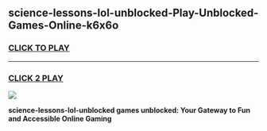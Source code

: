 
## science-lessons-lol-unblocked-Play-Unblocked-Games-Online-k6x6o
<h3>
<a href="https://premium76.site?title=science-lessons-lol-unblocked&ref=25A">CLICK TO PLAY</a></h3>
<hr>

<h3>
<a href="https://premium76.site?title=science-lessons-lol-unblocked&ref=25A">CLICK 2 PLAY</a>
  
</h3>

<a href="https://premium76.site?title=science-lessons-lol-unblocked&ref=25A"><img src="https://clearcache.store/games.png"></a>


**science-lessons-lol-unblocked games unblocked: Your Gateway to Fun and Accessible Online Gaming**
